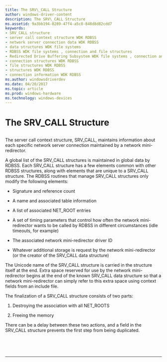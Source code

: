 ```yaml
---
title: The SRV\_CALL Structure
author: windows-driver-content
description: The SRV\_CALL Structure
ms.assetid: 9a3bb194-0289-47f4-a5c8-848d8d82cdd7
keywords:
- SRV_CALL structure
- server call context structure WDK RDBSS
- network server connection data WDK RDBSS
- data structures WDK file systems
- RDBSS WDK file systems , connection and file structures
- Redirected Drive Buffering Subsystem WDK file systems , connection and file structures
- connection structures WDK RDBSS
- file structures WDK RDBSS
- structures WDK RDBSS
- connection information WDK RDBSS
ms.author: windowsdriverdev
ms.date: 04/20/2017
ms.topic: article
ms.prod: windows-hardware
ms.technology: windows-devices
---
```


# The SRV\_CALL Structure


## <span id="ddk_the_srv_call_structure_if"></span><span id="DDK_THE_SRV_CALL_STRUCTURE_IF"></span>


The server call context structure, SRV\_CALL, maintains information about each specific network server connection maintained by a network mini-redirector.

A global list of the SRV\_CALL structures is maintained in global data by RDBSS. Each SRV\_CALL structure has a few elements common with other RDBSS structures, along with elements that are unique to a SRV\_CALL structure. The RDBSS routines that manage SRV\_CALL structures only modify the following elements:

-   Signature and reference count

-   A name and associated table information

-   A list of associated NET\_ROOT entries

-   A set of timing parameters that control how often the network mini-redirector wants to be called by RDBSS in different circumstances (idle timeouts, for example)

-   The associated network mini-redirector driver ID

-   Whatever additional storage is request by the network mini-redirector (or the creator of the SRV\_CALL data structure)

The Unicode name of the SRV\_CALL structure is carried in the structure itself at the end. Extra space reserved for use by the network mini-redirector begins at the end of the known SRV\_CALL data structure so that a network mini-redirector can simply refer to this extra space using context fields from an include file.

The finalization of a SRV\_CALL structure consists of two parts:

1.  Destroying the association with all NET\_ROOTS

2.  Freeing the memory

There can be a delay between these two actions, and a field in the SRV\_CALL structure prevents the first step from being duplicated.

 

 


--------------------



